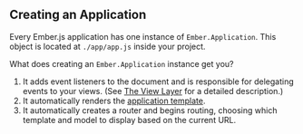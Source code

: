 ## Creating an Application
Every Ember.js application has one instance of `Ember.Application`.
This object is located at `./app/app.js` inside your project.

What does creating an `Ember.Application` instance get you?

1. It adds event listeners to the document and is responsible for
   delegating events to your views. (See [The View Layer](../understanding-ember/the-view-layer)
  for a detailed description.)
1. It automatically renders the [application template](../templates/the-application-template).
1. It automatically creates a router and begins routing, choosing which
   template and model to display based on the current URL.
